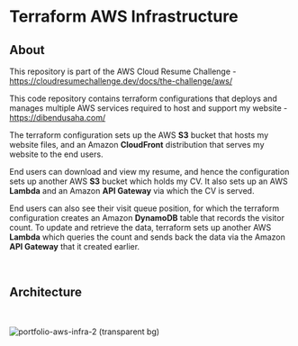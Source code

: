 # Terraform AWS Infrastructure

## About
This repository is part of the AWS Cloud Resume Challenge - <br />
https://cloudresumechallenge.dev/docs/the-challenge/aws/

This code repository contains terraform configurations that deploys and manages multiple AWS services required to host and support my website - <br />https://dibendusaha.com/

The terraform configuration sets up the AWS **S3** bucket that hosts my website files, and an Amazon **CloudFront** distribution that serves my website to the end users.

End users can download and view my resume, and hence the configuration sets up another AWS **S3** bucket which holds my CV. It also sets up an AWS **Lambda** and an Amazon **API Gateway** via which the CV is served.

End users can also see their visit queue position, for which the terraform configuration creates an Amazon **DynamoDB** table that records the visitor count. To update and retrieve the data, terraform sets up another AWS **Lambda** which queries the count and sends back the data via the Amazon **API Gateway** that it created earlier.

<br />

## Architecture
<br />

![portfolio-aws-infra-2 (transparent bg)](https://github.com/user-attachments/assets/a6d82af3-3f29-4b04-ac52-b8083b3c001f)
